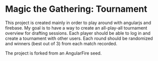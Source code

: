# Magic the Gathering: Tournament

This project is created mainly in order to play around with angularjs and firebase.
My goal is to have a way to create an all-play-all tournament overview for drafting sessions.
Each player should be able to log in and create a tournament with other users.
Each round should be randomized and winners (best out of 3) from each match recorded.

The project is forked from an AngularFire seed.